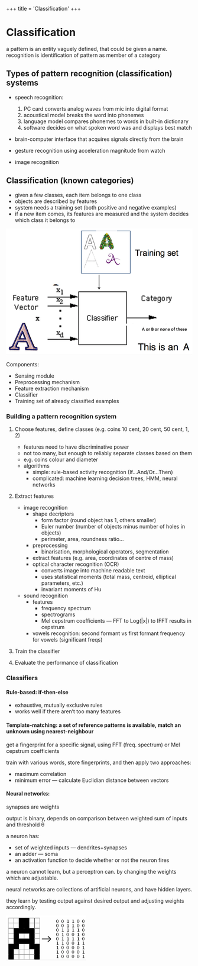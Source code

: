 +++
title = 'Classification'
+++
# Classification
a pattern is an entity vaguely defined, that could be given a name.
recognition is identification of pattern as member of a category

## Types of pattern recognition (classification) systems

- speech recognition:

    1. PC card converts analog waves from mic into digital format
    2. acoustical model breaks the word into phonemes
    3. language model compares phonemes to words in built-in dictionary
    4. software decides on what spoken word was and displays best match

- brain-computer interface that acquires signals directly from the brain
- gesture recognition using acceleration magnitude from watch
- image recognition

## Classification (known categories)

- given a few classes, each item belongs to one class
- objects are described by features
- system needs a training set (both positive and negative examples)
- if a new item comes, its features are measured and the system decides which class it belongs to

![screenshot.png](b7159d61e48e0091c9bcc952dbdd9472.png)

Components:

- Sensing module
- Preprocessing mechanism
- Feature extraction mechanism
- Classifier
- Training set of already classified examples

### Building a pattern recognition system

1. Choose features, define classes (e.g. coins 10 cent, 20 cent, 50 cent, 1$, 2$)

    - features need to have discriminative power
    - not too many, but enough to reliably separate classes based on them
    - e.g. coins colour and diameter
    - algorithms
        - simple: rule-based activity recognition (If…And/Or…Then)
        - complicated: machine learning decision trees, HMM, neural networks

2. Extract features

    - image recognition
        - shape decriptors
            - form factor (round object has 1, others smaller)
            - Euler number (number of objects minus number of holes in objects)
            - perimeter, area, roundness ratio…
        - preprocessing
            - binarisation, morphological operators, segmentation
        - extract features (e.g. area, coordinates of centre of mass)
        - optical character recognition (OCR)
            - converts image into machine readable text
            - uses statistical moments (total mass, centroid, elliptical parameters, etc.)
            - invariant moments of Hu
    - sound recognition
        - features
            - frequency spectrum
            - spectrograms
            - Mel cepstrum coefficients — FFT to Log(|x|) to IFFT results in cepstrum
        - vowels recognition: second formant vs first formant frequency for vowels (significant freqs)

3. Train the classifier
4. Evaluate the performance of classification

### Classifiers
#### Rule-based: if-then-else

- exhaustive, mutually exclusive rules
- works well if there aren’t too many features

#### Template-matching: a set of reference patterns is available, match an unknown using nearest-neighbour

get a fingerprint for a specific signal, using FFT (freq. spectrum) or Mel cepstrum coefficients

train with various words, store fingerprints, and then apply
two approaches:

- maximum correlation
- minimum error — calculate Euclidian distance between vectors

#### Neural networks:
synapses are weights

output is binary, depends on comparison between weighted sum of inputs and threshold θ

a neuron has:

- set of weighted inputs — dendrites+synapses
- an adder — soma
- an activation function to decide whether or not the neuron fires

a neuron cannot learn, but a perceptron can. by changing the weights which are adjustable.

neural networks are collections of artificial neurons, and have hidden layers.

they learn by testing output against desired output and adjusting weights accordingly.

![screenshot.png](4f6a745e243088e8189c73f7eca571a0.png)

